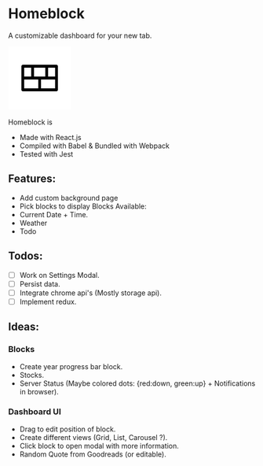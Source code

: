 
# Homeblock
A customizable dashboard for your new tab.

![Homeblock image](./chrome/icons/icon128.png)

Homeblock is 
- Made with React.js
- Compiled with Babel & Bundled with Webpack
- Tested with Jest 

## Features:
- Add custom background page
- Pick blocks to display
Blocks Available:
- Current Date + Time.
- Weather
- Todo

## Todos:
- [ ] Work on Settings Modal.
- [ ] Persist data.
- [ ] Integrate chrome api's (Mostly storage api).
- [ ] Implement redux.

## Ideas:
### Blocks
- Create year progress bar block.
- Stocks.
- Server Status (Maybe colored dots: {red:down, green:up} + Notifications in browser).

### Dashboard UI
- Drag to edit position of block.
- Create different views (Grid, List, Carousel ?).
- Click block to open modal with more information.
- Random Quote from Goodreads (or editable).